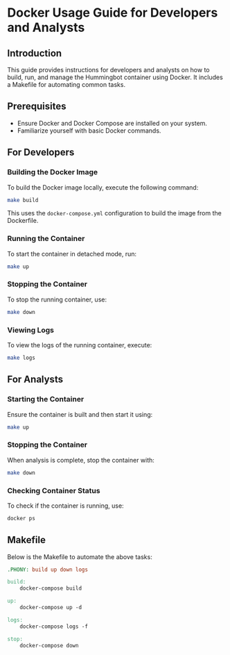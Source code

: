 # Docker Usage Guide for Developers and Analysts

## Introduction
This guide provides instructions for developers and analysts on how to build, run, and manage the Hummingbot container using Docker. It includes a Makefile for automating common tasks.

## Prerequisites
- Ensure Docker and Docker Compose are installed on your system.
- Familiarize yourself with basic Docker commands.

## For Developers

### Building the Docker Image
To build the Docker image locally, execute the following command:
```bash
make build
```
This uses the `docker-compose.yml` configuration to build the image from the Dockerfile.

### Running the Container
To start the container in detached mode, run:
```bash
make up
```

### Stopping the Container
To stop the running container, use:
```bash
make down
```

### Viewing Logs
To view the logs of the running container, execute:
```bash
make logs
```

## For Analysts

### Starting the Container
Ensure the container is built and then start it using:
```bash
make up
```

### Stopping the Container
When analysis is complete, stop the container with:
```bash
make down
```

### Checking Container Status
To check if the container is running, use:
```bash
docker ps
```

## Makefile
Below is the Makefile to automate the above tasks:

```makefile
.PHONY: build up down logs

build:
	docker-compose build

up:
	docker-compose up -d

logs:
	docker-compose logs -f

stop:
	docker-compose down
```
